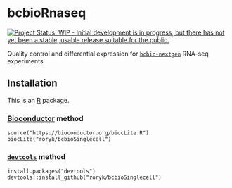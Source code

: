 [Bioconductor]: https://bioconductor.org
[R]: https://www.r-project.org

[`devtools`]: https://cran.r-project.org/package=devtools
[`bcbio-nextgen`]: https://bcbio-nextgen.readthedocs.io



# bcbioRnaseq

[![Project Status: WIP - Initial development is in progress, but there has not yet been a stable, usable release suitable for the public.](http://www.repostatus.org/badges/latest/wip.svg)](http://www.repostatus.org/#wip)

Quality control and differential expression for [`bcbio-nextgen`][] RNA-seq experiments.


## Installation

This is an [R][] package.

### [Bioconductor][] method

```{r}
source("https://bioconductor.org/biocLite.R")
biocLite("roryk/bcbioSinglecell")
```

### [`devtools`][] method

```{r}
install.packages("devtools")
devtools::install_github("roryk/bcbioSinglecell")
```
